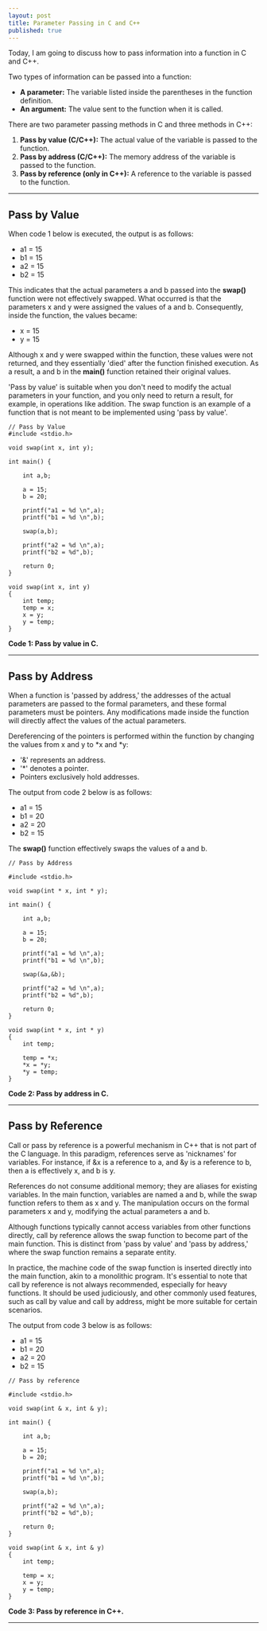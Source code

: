 ```yaml
---
layout: post
title: Parameter Passing in C and C++
published: true
---
```


Today, I am going to discuss how to pass information into a function in C and C++.

Two types of information can be passed into a function:

* **A parameter:** The variable listed inside the parentheses in the function definition.
* **An argument:** The value sent to the function when it is called.

There are two parameter passing methods in C and three methods in C++:

1. **Pass by value (C/C++):** The actual value of the variable is passed to the function.
2. **Pass by address (C/C++):** The memory address of the variable is passed to the function.
3. **Pass by reference (only in C++):** A reference to the variable is passed to the function.

---

## Pass by Value
When code 1 below is executed, the output is as follows:

* a1 = 15
* b1 = 15
* a2 = 15
* b2 = 15

This indicates that the actual parameters a and b passed into the **swap()** function were not effectively swapped. What occurred is that the parameters x and y were assigned the values of a and b. Consequently, inside the function, the values became:

* x = 15
* y = 15

Although x and y were swapped within the function, these values were not returned, and they essentially 'died' after the function finished execution. As a result, a and b in the **main()** function retained their original values.

'Pass by value' is suitable when you don't need to modify the actual parameters in your function, and you only need to return a result, for example, in operations like addition. The swap function is an example of a function that is not meant to be implemented using 'pass by value'.
    
```{C++}
// Pass by Value
#include <stdio.h>

void swap(int x, int y);

int main() {
    
    int a,b;

    a = 15;
    b = 20;

    printf("a1 = %d \n",a);
    printf("b1 = %d \n",b);

    swap(a,b);

    printf("a2 = %d \n",a);
    printf("b2 = %d",b);

    return 0;
}

void swap(int x, int y)
{
    int temp;
    temp = x;
    x = y;
    y = temp;
}
```
**Code 1: Pass by value in C.**

---

## Pass by Address

When a function is 'passed by address,' the addresses of the actual parameters are passed to the formal parameters, and these formal parameters must be pointers. Any modifications made inside the function will directly affect the values of the actual parameters.

Dereferencing of the pointers is performed within the function by changing the values from x and y to \*x and \*y:

* '&' represents an address.
* '\*' denotes a pointer.
* Pointers exclusively hold addresses.

The output from code 2 below is as follows:

* a1 = 15
* b1 = 20
* a2 = 20
* b2 = 15

The **swap()** function effectively swaps the values of a and b.

```{C}
// Pass by Address

#include <stdio.h>

void swap(int * x, int * y);

int main() {
    
    int a,b;

    a = 15;
    b = 20;

    printf("a1 = %d \n",a);
    printf("b1 = %d \n",b);

    swap(&a,&b);

    printf("a2 = %d \n",a);
    printf("b2 = %d",b);

    return 0;
}

void swap(int * x, int * y)
{
    int temp;

    temp = *x;
    *x = *y;
    *y = temp;
}
```
**Code 2: Pass by address in C.**

---

## Pass by Reference

Call or pass by reference is a powerful mechanism in C++ that is not part of the C language. In this paradigm, references serve as 'nicknames' for variables. For instance, if &x is a reference to a, and &y is a reference to b, then a is effectively x, and b is y.

References do not consume additional memory; they are aliases for existing variables. In the main function, variables are named a and b, while the swap function refers to them as x and y. The manipulation occurs on the formal parameters x and y, modifying the actual parameters a and b.

Although functions typically cannot access variables from other functions directly, call by reference allows the swap function to become part of the main function. This is distinct from 'pass by value' and 'pass by address,' where the swap function remains a separate entity.

In practice, the machine code of the swap function is inserted directly into the main function, akin to a monolithic program. It's essential to note that call by reference is not always recommended, especially for heavy functions. It should be used judiciously, and other commonly used features, such as call by value and call by address, might be more suitable for certain scenarios.

The output from code 3 below is as follows:

* a1 = 15
* b1 = 20
* a2 = 20
* b2 = 15

```{C++}
// Pass by reference

#include <stdio.h>

void swap(int & x, int & y);

int main() {
    
    int a,b;

    a = 15;
    b = 20;

    printf("a1 = %d \n",a);
    printf("b1 = %d \n",b);

    swap(a,b);

    printf("a2 = %d \n",a);
    printf("b2 = %d",b);

    return 0;
}

void swap(int & x, int & y)
{
    int temp;

    temp = x;
    x = y;
    y = temp;
}
```
**Code 3: Pass by reference in C++.**

---

